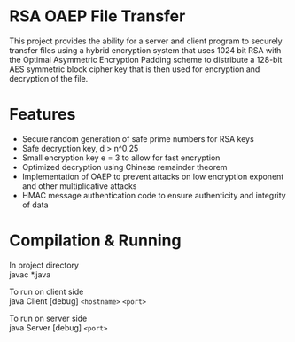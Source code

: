 # RSA OAEP File Transfer
This project provides the ability for a server and client program to securely transfer files using a hybrid encryption system that uses 1024 bit RSA with the Optimal Asymmetric Encryption Padding scheme to distribute a 128-bit AES symmetric block cipher key that is then used for encryption and decryption of the file.

# Features
- Secure random generation of safe prime numbers for RSA keys
- Safe decryption key, d > n^0.25
- Small encryption key e = 3 to allow for fast encryption
- Optimized decryption using Chinese remainder theorem
- Implementation of OAEP to prevent attacks on low encryption exponent and other multiplicative attacks
- HMAC message authentication code to ensure authenticity and integrity of data


# Compilation & Running
In project directory  
     javac *.java  
  
To run on client side  
     java Client [debug] `<hostname>` `<port>`  
  
To run on server side  
     java Server [debug] `<port>`